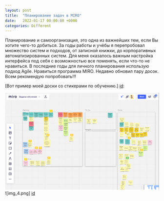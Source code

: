 ```yaml
---
layout: post
title:  "Планирование задач в MIRO"
date:   2022-01-17 00:00:00 +0000
categories: Different
---
```

[id]: https://github.com/NikLaz25/Different-tasks/blob/main/Miro_1.PNG

Планирование и самоорганизация, это одна из важнейших тем, если Вы хотите чего-то добиться.
За годы работы и учёбы я перепробовал множество систем и подходов, от записной книжки, до корпоративных автоматизированных систем.
Для меня оказалось важным настройка интерфейса под себя с возможностью все поменять, если что-то не нравиться. В последние годы для личного планирования использую подход Agile. Нравиться программа MIRO.
Недавно обновил пару досок. Всем рекомендую попробовать!!!

[Вот пример моей доски со стикерами по обучению.] [id]:

![img_4.png](img_4.png)
![img_4.png] [id]
